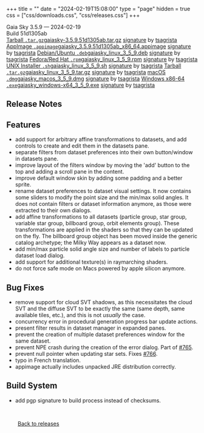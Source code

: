 +++
title = ""
date = "2024-02-19T15:08:00"
type = "page"
hidden = true
css = ["css/downloads.css", "css/releases.css"]
+++

<div class="download-container">
<div id="download-title">
<i class="fa-solid fa-tag"></i>
Gaia Sky <span class="downloads-version">3.5.9</span> — <i class="fa-solid fa-clock"></i>
<time class="downloads-releasedate" datetime="2024-02-19T15:08:00" title="Published: 2024-02-19T15:08:00">2024-02-19</time></div>
<div class="downloads-build">Build 51d1305ab</div>
<div class="download-section">
<a href="https://gaia.ari.uni-heidelberg.de/gaiasky/releases/3.5.9.51d1305ab/gaiasky-3.5.9.51d1305ab.tar.gz" class="download-button"><i class="fa-solid fa-file-zipper"></i> Tarball <code>.tar.gz</code><span class="download-sub">gaiasky-3.5.9.51d1305ab.tar.gz</span></a>
<span class="signature">
<a href="https://gaia.ari.uni-heidelberg.de/gaiasky/releases/3.5.9.51d1305ab/gaiasky-3.5.9.51d1305ab.tar.gz.sig">signature</a>  by  <a href="https://keyserver.ubuntu.com/pks/lookup?search=0x448C2B189756743013D5F7C22FD2A59C1D734C1F&fingerprint=on&op=index">tsagrista</a>
</span>
<a href="https://gaia.ari.uni-heidelberg.de/gaiasky/releases/3.5.9.51d1305ab/gaiasky_3.5.9.51d1305ab_x86_64.appimage" class="download-button"><i class="fa-solid fa-box-archive"></i> AppImage <code>.appimage</code><span class="download-sub">gaiasky_3.5.9.51d1305ab_x86_64.appimage</span></a>
<span class="signature">
<a href="https://gaia.ari.uni-heidelberg.de/gaiasky/releases/3.5.9.51d1305ab/gaiasky_3.5.9.51d1305ab_x86_64.appimage.sig">signature</a>  by  <a href="https://keyserver.ubuntu.com/pks/lookup?search=0x448C2B189756743013D5F7C22FD2A59C1D734C1F&fingerprint=on&op=index">tsagrista</a>
</span>
<a href="https://gaia.ari.uni-heidelberg.de/gaiasky/releases/3.5.9.51d1305ab/gaiasky_linux_3_5_9.deb" class="download-button"><i class="fa-brands fa-debian"></i> Debian/Ubuntu <code>.deb</code><span class="download-sub">gaiasky_linux_3_5_9.deb</span></a>
<span class="signature">
<a href="https://gaia.ari.uni-heidelberg.de/gaiasky/releases/3.5.9.51d1305ab/gaiasky_linux_3_5_9.deb.sig">signature</a>  by  <a href="https://keyserver.ubuntu.com/pks/lookup?search=0x448C2B189756743013D5F7C22FD2A59C1D734C1F&fingerprint=on&op=index">tsagrista</a>
</span>
<a href="https://gaia.ari.uni-heidelberg.de/gaiasky/releases/3.5.9.51d1305ab/gaiasky_linux_3_5_9.rpm" class="download-button"><i class="fa-brands fa-fedora"></i> Fedora/Red Hat <code>.rpm</code><span class="download-sub">gaiasky_linux_3_5_9.rpm</span></a>
<span class="signature">
<a href="https://gaia.ari.uni-heidelberg.de/gaiasky/releases/3.5.9.51d1305ab/gaiasky_linux_3_5_9.rpm.sig">signature</a>  by  <a href="https://keyserver.ubuntu.com/pks/lookup?search=0x448C2B189756743013D5F7C22FD2A59C1D734C1F&fingerprint=on&op=index">tsagrista</a>
</span>
<a href="https://gaia.ari.uni-heidelberg.de/gaiasky/releases/3.5.9.51d1305ab/gaiasky_linux_3_5_9.sh" class="download-button"><i class="fa fa-terminal"></i> UNIX Installer <code>.sh</code><span class="download-sub">gaiasky_linux_3_5_9.sh</span></a>
<span class="signature">
<a href="https://gaia.ari.uni-heidelberg.de/gaiasky/releases/3.5.9.51d1305ab/gaiasky_linux_3_5_9.sh.sig">signature</a>  by  <a href="https://keyserver.ubuntu.com/pks/lookup?search=0x448C2B189756743013D5F7C22FD2A59C1D734C1F&fingerprint=on&op=index">tsagrista</a>
</span>
<a href="https://gaia.ari.uni-heidelberg.de/gaiasky/releases/3.5.9.51d1305ab/gaiasky_linux_3_5_9.tar.gz" class="download-button"><i class="fa-solid fa-file-zipper"></i> Tarball <code>.tar.gz</code><span class="download-sub">gaiasky_linux_3_5_9.tar.gz</span></a>
<span class="signature">
<a href="https://gaia.ari.uni-heidelberg.de/gaiasky/releases/3.5.9.51d1305ab/gaiasky_linux_3_5_9.tar.gz.sig">signature</a>  by  <a href="https://keyserver.ubuntu.com/pks/lookup?search=0x448C2B189756743013D5F7C22FD2A59C1D734C1F&fingerprint=on&op=index">tsagrista</a>
</span>
<a href="https://gaia.ari.uni-heidelberg.de/gaiasky/releases/3.5.9.51d1305ab/gaiasky_macos_3_5_9.dmg" class="download-button"><i class="fa-brands fa-apple"></i> macOS <code>.dmg</code><span class="download-sub">gaiasky_macos_3_5_9.dmg</span></a>
<span class="signature">
<a href="https://gaia.ari.uni-heidelberg.de/gaiasky/releases/3.5.9.51d1305ab/gaiasky_macos_3_5_9.dmg.sig">signature</a>  by  <a href="https://keyserver.ubuntu.com/pks/lookup?search=0x448C2B189756743013D5F7C22FD2A59C1D734C1F&fingerprint=on&op=index">tsagrista</a>
</span>
<a href="https://gaia.ari.uni-heidelberg.de/gaiasky/releases/3.5.9.51d1305ab/gaiasky_windows-x64_3_5_9.exe" class="download-button"><i class="fa-brands fa-windows"></i> Windows x86-64 <code>.exe</code><span class="download-sub">gaiasky_windows-x64_3_5_9.exe</span></a>
<span class="signature">
<a href="https://gaia.ari.uni-heidelberg.de/gaiasky/releases/3.5.9.51d1305ab/gaiasky_windows-x64_3_5_9.exe.sig">signature</a>  by  <a href="https://keyserver.ubuntu.com/pks/lookup?search=0x448C2B189756743013D5F7C22FD2A59C1D734C1F&fingerprint=on&op=index">tsagrista</a>
</span>
</div>
</div>

<section class="release-notes">

# Release Notes


## Features
- add support for arbitrary affine transformations to datasets, and add controls to create and edit them in the datasets pane.
- separate filters from dataset preferences into their own button/window in datasets pane.
- improve layout of the filters window by moving the 'add' button to the top and adding a scroll pane in the content.
- improve default window skin by adding some padding and a better sprite.
- rename dataset preferences to dataset visual settings. It now contains some sliders to modify the point size and the min/max solid angles. It does not contain filters or dataset information anymore, as those were extracted to their own dialogs.
- add affine transformations to all datasets (particle group, star group, variable star group, billboard group, orbit elements group). These transformations are applied in the shaders so that they can be updated on the fly. The billboard group object has been moved inside the generic catalog archetype; the Milky Way appears as a dataset now.
- add min/max particle solid angle size and number of labels to particle dataset load dialog.
- add support for additional texture(s) in raymarching shaders.
- do not force safe mode on Macs powered by apple silicon anymore.

## Bug Fixes
- remove support for cloud SVT shadows, as this necessitates the cloud SVT and the diffuse SVT to be exactly the same (same depth, same available tiles, etc.), and this is not *usually* the case.
- concurrency error in procedural generation progress bar update actions.
- present filter results in dataset manager in expanded panes.
- prevent the creation of multiple dataset preferences window for the same dataset.
- prevent NPE crash during the creation of the error dialog. Part of [#765](https://codeberg.org/gaiasky/gaiasky/issues/765).
- prevent null pointer when updating star sets. Fixes [#766](https://codeberg.org/gaiasky/gaiasky/issues/766).
- typo in French translation.
- appimage actually includes unpacked JRE distribution correctly.

## Build System
- add pgp signature to build process instead of checksums.
</section>


<p class="center-text" style="padding: 30px;">
<i class="fa-solid fa-circle-arrow-left"></i> <a href="/downloads/releases">Back to releases</a>
</p>
